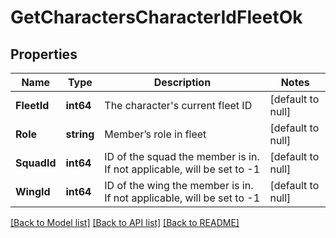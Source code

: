 # GetCharactersCharacterIdFleetOk

## Properties
Name | Type | Description | Notes
------------ | ------------- | ------------- | -------------
**FleetId** | **int64** | The character&#39;s current fleet ID | [default to null]
**Role** | **string** | Member’s role in fleet | [default to null]
**SquadId** | **int64** | ID of the squad the member is in. If not applicable, will be set to -1 | [default to null]
**WingId** | **int64** | ID of the wing the member is in. If not applicable, will be set to -1 | [default to null]

[[Back to Model list]](../README.md#documentation-for-models) [[Back to API list]](../README.md#documentation-for-api-endpoints) [[Back to README]](../README.md)


